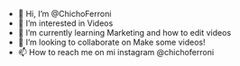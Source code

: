 - 👋 Hi, I’m @ChichoFerroni
- 👀 I’m interested in Videos
- 🌱 I’m currently learning Marketing and how to edit videos
- 💞️ I’m looking to collaborate on Make some videos!
- 📫 How to reach me on mi instagram @chichoferroni

<!---
ChichoFerroni/ChichoFerroni is a ✨ special ✨ repository because its `README.md` (this file) appears on your GitHub profile.
You can click the Preview link to take a look at your changes.
--->
